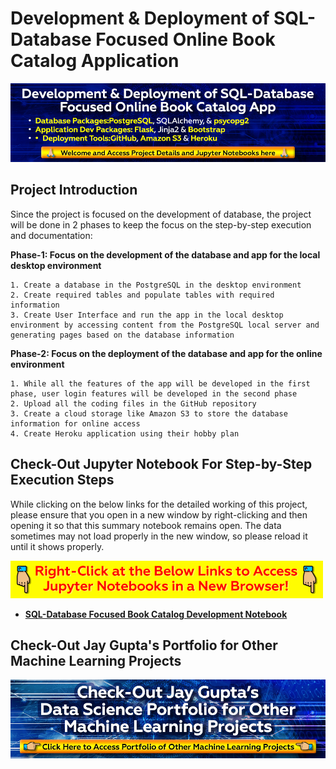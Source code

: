 # Development & Deployment of SQL-Database Focused Online Book Catalog Application

<p align="center">
<img src="https://github.com/jayguptacal/bookcollectionapp/blob/main/images/welcome_bookcatalogproject.jpg">
</p>

## Project Introduction ##

Since the project is focused on the development of database, the project will be done in 2 phases to keep the focus on the step-by-step execution and documentation:

**Phase-1: Focus on the development of the database and app for the local desktop environment**

    1. Create a database in the PostgreSQL in the desktop environment
    2. Create required tables and populate tables with required information
    3. Create User Interface and run the app in the local desktop environment by accessing content from the PostgreSQL local server and generating pages based on the database information
    
**Phase-2: Focus on the deployment of the database and app for the online environment**

    1. While all the features of the app will be developed in the first phase, user login features will be developed in the second phase
    2. Upload all the coding files in the GitHub repository
    3. Create a cloud storage like Amazon S3 to store the database information for online access
    4. Create Heroku application using their hobby plan
    
## Check-Out Jupyter Notebook For Step-by-Step Execution Steps ##

While clicking on the below links for the detailed working of this project, please ensure that you open in a new window by right-clicking and then opening it so that this summary notebook remains open. The data sometimes may not load properly in the new window, so please reload it until it shows properly.

<img src="https://github.com/jayguptacal/portfolio/blob/main/image/bannerOpenNotebooks.jpg">

* <a href="https://github.com/jayguptacal/bookcollectionapp/blob/main/book_Catalog_Deployment.ipynb" target="_blank"><b>SQL-Database Focused Book Catalog Development Notebook</b></a>




## Check-Out Jay Gupta's Portfolio for Other Machine Learning Projects ##
<p align="center">
<a href="https://jayguptacal.github.io/portfolio/" target="_blank"><img src="https://github.com/jayguptacal/portfolio/blob/main/image/FullPortfolioBanner.jpg"></a>
</p>
